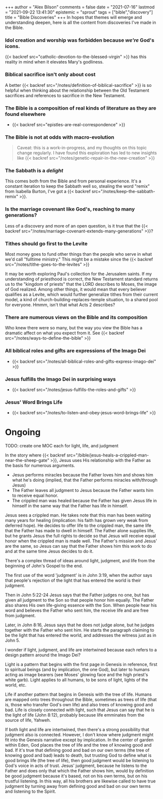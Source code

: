 +++
author = "Alex Bilson"
comments = false
date = "2021-07-16"
lastmod = "2021-09-22 13:41:30"
epistemic = "sprout"
tags = ["bible","discovery"]
title = "Bible Discoveries"
+++
In hopes that themes will emerge and understanding deepen, here is all the content from discoveries I've made in the Bible.

### Idol creation and worship was forbidden because _we're_ God's icons.

{{< backref src="catholic-devotion-to-the-blessed-virgin" >}} has this reality in mind when it elevates Mary's godliness.

### Biblical sacrifice isn't only about cost

A better {{< backref src="/notes/definition-of-biblical-sacrifice" >}} is so helpful when thinking about the relationship between the Old Testament sacrifices and references to sacrifice in the New Testament.

### The Bible is a composition of real kinds of literature as they are found elsewhere

- {{< backref src="epistles-are-real-correspondence" >}}

### The Bible is not at odds with macro-evolution

> Caveat: this is a work-in-progress, and my thoughts on this topic change regularly. I have found this exploration has led to new insights like {{< backref src="/notes/genetic-repair-in-the-new-creation" >}}

### The Sabbath is a _delight_

This comes both from the Bible and from personal experience. It's a constant iteration to keep the Sabbath well so, stealing the word "remix" from Isabella Burton, I've got a {{< backref src="/notes/keep-the-sabbath-remix" >}}.

### Is the marriage covenant like God's, reaching to many generations?

Less of a discovery and more of an open question, is it true that the {{< backref src="/notes/marriage-covenant-extends-many-generations" >}}?

### Tithes should go first to the Levite

Most money goes to fund other things than the people who serve in what we'd call "fulltime ministry." This might be a mistake since the {{< backref src="/notes/tithe-goes-to-the-levites" >}}

It may be worth exploring Paul's collection for the Jerusalem saints. If my understanding of priesthood is correct, the New Testament standard returns us to the "kingdom of priests" that the LORD describes to Moses, the image of God realized. Among other things, it would mean that every believer qualifies as a Levite, which would further generalize tithes from their current model, a kind of church-building-replaces-temple situation, to a shared pool for everyone. Hmmm, isn't that what Acts 2 describes?

### There are numerous views on the Bible and its composition

Who knew there were so many, but the way you view the Bible has a dramatic affect on what you expect from it. See {{< backref src="/notes/ways-to-define-the-bible" >}}

### All biblical roles and gifts are expressions of the Imago Dei

- {{< backref src="/notes/all-biblical-roles-and-gifts-express-imago-dei" >}}

### Jesus fulfills the Imago Dei in surprising ways

- {{< backref src="/notes/jesus-fulfills-the-roles-and-gifts" >}}

### Jesus' Word Brings Life

- {{< backref src="/notes/to-listen-and-obey-jesus-word-brings-life" >}}

# Ongoing

TODO: create one MOC each for light, life, and judgment

In the story where {{< backref src="/bible/jesus-heals-a-crippled-man-near-the-sheep-gate" >}}, Jesus uses His relationship with the Father as the basis for numerous arguments.

- Jesus performs miracles because the Father loves him and shows him what he's doing (implied, that the Father performs miracles with/through Jesus)
- The Father leaves all judgment to Jesus because the Father wants him to receive equal honor.
- The crippled man was healed because the Father has given Jesus life in himself in the same way that the Father has life in himself.

Jesus sees a crippled man. He takes note that this man has been waiting many years for healing (implication: his faith has grown very weak from deferred hope). He decides to offer life to the crippled man, the same life that the Father has made to dwell in himself. The Father alone supplies life, but he grants Jesus the full rights to decide so that Jesus will receive equal honor when the crippled man is made well. The Father's mission and Jesus' are the same, so Jesus can say that the Father shows him this work to do and at the same time Jesus decides to do it.

There's a complex thread of ideas around light, judgment, and life from the beginning of John's Gospel to the end.

The first use of the word 'judgment' is in John 3:19, when the author says that people's rejection of the light that has entered the world is their judgment.

Then in John 5:22-24 Jesus says that the Father judges no one, but has given all judgment to the Son so that people honor him equally. The Father also shares His own life-giving essence with the Son. When people hear his word and believes the Father who sent him, the receive life and are free from judgment.

Later, in John 8:16, Jesus says that he does not judge alone, but he judges together with the Father who sent him. He starts the paragraph claiming to be the light that has entered the world, and addresses the witness just as in John 5.

I wonder if light, judgment, and life are intertwined because each refers to a design pattern around the Imago Dei?

Light is a pattern that begins with the first page in Genesis in reference, first to spiritual beings (and by implication, the one God), but later to humans acting as image bearers (see Moses' glowing face and the high priest's white garb). Light applies to all humans, to be sons of light, lights of the world, etc.

Life if another pattern that begins in Genesis with the tree of life. Humans are mapped onto trees throughout the Bible, sometimes as trees of life (that is, those who transfer God's own life) and also trees of knowing good and bad. Life is closely connected with light, such that Jesus can say that he is the light of life (John 8:12), probably because life emminates from the source of life, Yahweh.

If both light and life are intertwined, then there's a strong possibility that judgment also is connected. However, I don't know where judgment might fit into the Genesis narrative except by implication. In the center of garden within Eden, God places the tree of life and the tree of knowing good and bad. If it's true that defining good and bad on our own terms (the tree of knowing good and bad) leads to death, but trusting God to define what is good brings life (the tree of life), then good judgment would be listening to God's voice in acts of trust. Jesus' judgment, because he listens to the Father and does only that which the Father shows him, would by definition be good judgment because it's based, not on his own terms, but on his trustful listening. In this way, all his brothers are likewise called to have true judgment by turning away from defining good and bad on our own terms and listening to the Spirit.
